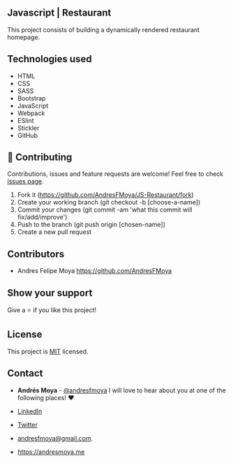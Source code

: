 ## Javascript | Restaurant
This project consists of building a dynamically rendered restaurant homepage.

## Technologies used

- HTML
- CSS
- SASS
- Bootstrap
- JavaScript
- Webpack
- ESlint
- Stickler
- GitHub

## 🤝 Contributing

Contributions, issues and feature requests are welcome! Feel free to check [issues page](https://github.com/AndresFMoya/JS-Restaurant/issues).

1. Fork it (https://github.com/AndresFMoya/JS-Restaurant/fork)
2. Create your working branch (git checkout -b [choose-a-name])
3. Commit your changes (git commit -am 'what this commit will fix/add/improve')
4. Push to the branch (git push origin [chosen-name])
5. Create a new pull request


## Contributors

- Andres Felipe Moya https://github.com/AndresFMoya

## Show your support

Give a ⭐️ if you like this project!


## License

This project is [MIT](https://github.com/AndresFMoya/JS-Restaurant/blob/develop/LICENSE) licensed.


## Contact
- **Andrés Moya** - [@andresfmoya](https://github.com/andresfmoya) I will love to hear about you at one of the following places! :heart:

- [LinkedIn](https://www.linkedin.com/in/andres-f-moya/)
- [Twitter](https://www.twitter.com/andmedev/) 
- <andresfmoya@gmail.com>.
- <https://andresmoya.me>
